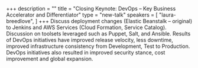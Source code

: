 +++
description = ""
title = "Closing Keynote: DevOps – Key Business Accelerator and Differentiator"
type = "new-talk"
speakers = [
        "laura-breedlove",
]
+++
Discuss deployment changes (Elastic Beanstalk – original) to Jenkins and
AWS Services (Cloud Formation, Service Catalog). Discussion on toolsets
leveraged such as Puppet, Salt, and Ansible. Results of DevOps
initiatives have improved release velocity, less downtime, improved
infrastructure consistency from Development, Test to Production. DevOps
initiatives also resulted in improved security stance, cost improvement
and global expansion.